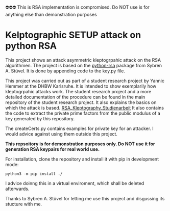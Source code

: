 ⛔️⛔️⛔️ This is RSA implementation is compromised. Do NOT use is for anything else than demonstration purposes 
# Kelptographic SETUP attack on python RSA

This project shows an attack asymmetric kleptogrpahic attack on the RSA algorithmen. The project is based on the [python-rsa](https://github.com/sybrenstuvel/python-rsa) package from Sybren A. Stüvel. It is done by appending code to the key.py file.

This project was carried out as part of a student research project by Yannic Hemmer at the DHBW Karlsruhe. It is intended to show exemplarily how kleptogrpahic attacks work. 
The student research project and a more detailed documentation of the procedure can be found in the main repository of the student research project. It also explains the basics on which the attack is based.
[RSA_Kleptography_Studienarbeit](https://github.com/MeNoSmartBrain/RSA_Kleptography_Studienarbeit)
It also contains the code to extract the private prime factors from the public modulus of a key generated by this repository.

The createCerts.py contains examples for private key for an attacker. I would advice against using them outside this project.

__This repsoitory is for demonstration purposes only. Do NOT use it for generation RSA keypairs for real world use.__

For installation, clone the repository and install it with pip in development mode:
```
python3 -m pip install ./
```

I advice doinng this in a virtual enviroment, which shall be deleted afterwards.

Thanks to Sybren A. Stüvel for letting me use this project and disgussing its stucture with me.
